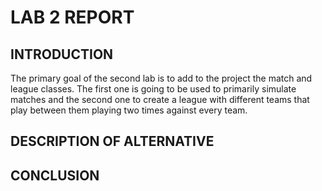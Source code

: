 # LAB 2 REPORT
## INTRODUCTION
The primary goal of the second lab is to add to the project the match and league classes. The first one is going to be used to primarily simulate matches and the second one to create a league with different teams that play between them playing two times against every team.

## DESCRIPTION OF ALTERNATIVE

## CONCLUSION
